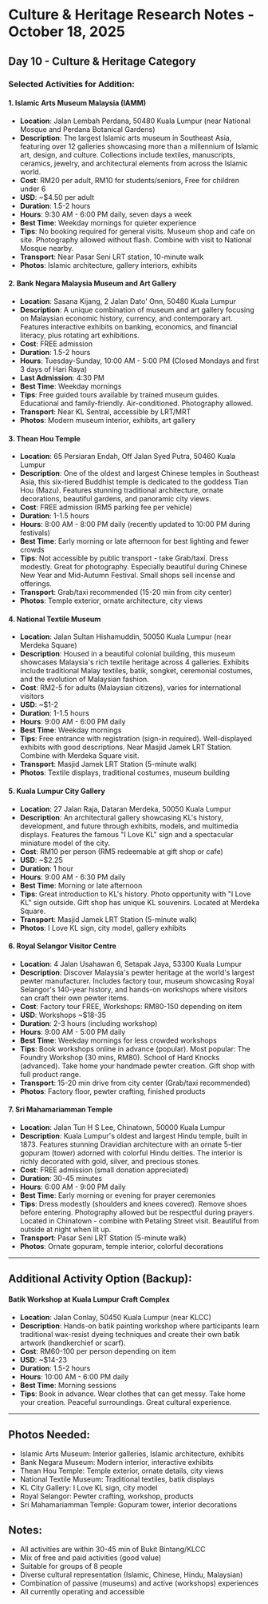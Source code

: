 # Culture & Heritage Research Notes - October 18, 2025

## Day 10 - Culture & Heritage Category

### Selected Activities for Addition:

#### 1. Islamic Arts Museum Malaysia (IAMM)
- **Location**: Jalan Lembah Perdana, 50480 Kuala Lumpur (near National Mosque and Perdana Botanical Gardens)
- **Description**: The largest Islamic arts museum in Southeast Asia, featuring over 12 galleries showcasing more than a millennium of Islamic art, design, and culture. Collections include textiles, manuscripts, ceramics, jewelry, and architectural elements from across the Islamic world.
- **Cost**: RM20 per adult, RM10 for students/seniors, Free for children under 6
- **USD**: ~$4.50 per adult
- **Duration**: 1.5-2 hours
- **Hours**: 9:30 AM - 6:00 PM daily, seven days a week
- **Best Time**: Weekday mornings for quieter experience
- **Tips**: No booking required for general visits. Museum shop and cafe on site. Photography allowed without flash. Combine with visit to National Mosque nearby.
- **Transport**: Near Pasar Seni LRT station, 10-minute walk
- **Photos**: Islamic architecture, gallery interiors, exhibits

#### 2. Bank Negara Malaysia Museum and Art Gallery
- **Location**: Sasana Kijang, 2 Jalan Dato' Onn, 50480 Kuala Lumpur
- **Description**: A unique combination of museum and art gallery focusing on Malaysian economic history, currency, and contemporary art. Features interactive exhibits on banking, economics, and financial literacy, plus rotating art exhibitions.
- **Cost**: FREE admission
- **Duration**: 1.5-2 hours
- **Hours**: Tuesday-Sunday, 10:00 AM - 5:00 PM (Closed Mondays and first 3 days of Hari Raya)
- **Last Admission**: 4:30 PM
- **Best Time**: Weekday mornings
- **Tips**: Free guided tours available by trained museum guides. Educational and family-friendly. Air-conditioned. Photography allowed.
- **Transport**: Near KL Sentral, accessible by LRT/MRT
- **Photos**: Modern museum interior, exhibits, art gallery

#### 3. Thean Hou Temple
- **Location**: 65 Persiaran Endah, Off Jalan Syed Putra, 50460 Kuala Lumpur
- **Description**: One of the oldest and largest Chinese temples in Southeast Asia, this six-tiered Buddhist temple is dedicated to the goddess Tian Hou (Mazu). Features stunning traditional architecture, ornate decorations, beautiful gardens, and panoramic city views.
- **Cost**: FREE admission (RM5 parking fee per vehicle)
- **Duration**: 1-1.5 hours
- **Hours**: 8:00 AM - 8:00 PM daily (recently updated to 10:00 PM during festivals)
- **Best Time**: Early morning or late afternoon for best lighting and fewer crowds
- **Tips**: Not accessible by public transport - take Grab/taxi. Dress modestly. Great for photography. Especially beautiful during Chinese New Year and Mid-Autumn Festival. Small shops sell incense and offerings.
- **Transport**: Grab/taxi recommended (15-20 min from city center)
- **Photos**: Temple exterior, ornate architecture, city views

#### 4. National Textile Museum
- **Location**: Jalan Sultan Hishamuddin, 50050 Kuala Lumpur (near Merdeka Square)
- **Description**: Housed in a beautiful colonial building, this museum showcases Malaysia's rich textile heritage across 4 galleries. Exhibits include traditional Malay textiles, batik, songket, ceremonial costumes, and the evolution of Malaysian fashion.
- **Cost**: RM2-5 for adults (Malaysian citizens), varies for international visitors
- **USD**: ~$1-2
- **Duration**: 1-1.5 hours
- **Hours**: 9:00 AM - 6:00 PM daily
- **Best Time**: Weekday mornings
- **Tips**: Free entrance with registration (sign-in required). Well-displayed exhibits with good descriptions. Near Masjid Jamek LRT Station. Combine with Merdeka Square visit.
- **Transport**: Masjid Jamek LRT Station (5-minute walk)
- **Photos**: Textile displays, traditional costumes, museum building

#### 5. Kuala Lumpur City Gallery
- **Location**: 27 Jalan Raja, Dataran Merdeka, 50050 Kuala Lumpur
- **Description**: An architectural gallery showcasing KL's history, development, and future through exhibits, models, and multimedia displays. Features the famous "I Love KL" sign and a spectacular miniature model of the city.
- **Cost**: RM10 per person (RM5 redeemable at gift shop or cafe)
- **USD**: ~$2.25
- **Duration**: 1 hour
- **Hours**: 9:00 AM - 6:30 PM daily
- **Best Time**: Morning or late afternoon
- **Tips**: Great introduction to KL's history. Photo opportunity with "I Love KL" sign outside. Gift shop has unique KL souvenirs. Located at Merdeka Square.
- **Transport**: Masjid Jamek LRT Station (5-minute walk)
- **Photos**: I Love KL sign, city model, gallery exhibits

#### 6. Royal Selangor Visitor Centre
- **Location**: 4 Jalan Usahawan 6, Setapak Jaya, 53300 Kuala Lumpur
- **Description**: Discover Malaysia's pewter heritage at the world's largest pewter manufacturer. Includes factory tour, museum showcasing Royal Selangor's 140-year history, and hands-on workshops where visitors can craft their own pewter items.
- **Cost**: Factory tour FREE, Workshops: RM80-150 depending on item
- **USD**: Workshops ~$18-35
- **Duration**: 2-3 hours (including workshop)
- **Hours**: 9:00 AM - 5:00 PM daily
- **Best Time**: Weekday mornings for less crowded workshops
- **Tips**: Book workshops online in advance (popular). Most popular: The Foundry Workshop (30 mins, RM80). School of Hard Knocks (advanced). Take home your handmade pewter creation. Gift shop with full product range.
- **Transport**: 15-20 min drive from city center (Grab/taxi recommended)
- **Photos**: Factory floor, pewter crafting, finished products

#### 7. Sri Mahamariamman Temple
- **Location**: Jalan Tun H S Lee, Chinatown, 50000 Kuala Lumpur
- **Description**: Kuala Lumpur's oldest and largest Hindu temple, built in 1873. Features stunning Dravidian architecture with an ornate 5-tier gopuram (tower) adorned with colorful Hindu deities. The interior is richly decorated with gold, silver, and precious stones.
- **Cost**: FREE admission (small donation appreciated)
- **Duration**: 30-45 minutes
- **Hours**: 6:00 AM - 9:00 PM daily
- **Best Time**: Early morning or evening for prayer ceremonies
- **Tips**: Dress modestly (shoulders and knees covered). Remove shoes before entering. Photography allowed but be respectful during prayers. Located in Chinatown - combine with Petaling Street visit. Beautiful from outside at night when lit up.
- **Transport**: Pasar Seni LRT Station (5-minute walk)
- **Photos**: Ornate gopuram, temple interior, colorful decorations

---

## Additional Activity Option (Backup):

#### Batik Workshop at Kuala Lumpur Craft Complex
- **Location**: Jalan Conlay, 50450 Kuala Lumpur (near KLCC)
- **Description**: Hands-on batik painting workshop where participants learn traditional wax-resist dyeing techniques and create their own batik artwork (handkerchief or scarf).
- **Cost**: RM60-100 per person depending on item
- **USD**: ~$14-23
- **Duration**: 1.5-2 hours
- **Hours**: 10:00 AM - 6:00 PM daily
- **Best Time**: Morning sessions
- **Tips**: Book in advance. Wear clothes that can get messy. Take home your creation. Peaceful surroundings. Great cultural experience.

---

## Photos Needed:
- Islamic Arts Museum: Interior galleries, Islamic architecture, exhibits
- Bank Negara Museum: Modern interior, interactive exhibits
- Thean Hou Temple: Temple exterior, ornate details, city views
- National Textile Museum: Traditional textiles, batik displays
- KL City Gallery: I Love KL sign, city model
- Royal Selangor: Pewter crafting, workshop, products
- Sri Mahamariamman Temple: Gopuram tower, interior decorations

## Notes:
- All activities are within 30-45 min of Bukit Bintang/KLCC
- Mix of free and paid activities (good value)
- Suitable for groups of 8 people
- Diverse cultural representation (Islamic, Chinese, Hindu, Malaysian)
- Combination of passive (museums) and active (workshops) experiences
- All currently operating and accessible

